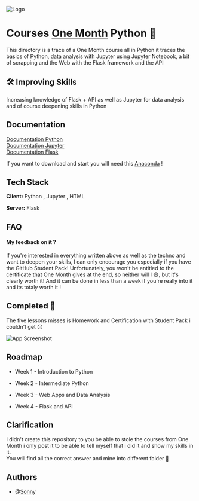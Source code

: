 
![Logo](https://upload.wikimedia.org/wikipedia/commons/9/95/One-Month-Brand_Logo-Grey.png)


# Courses [One Month](https://onemonth.com/) Python 🐍

This directory is a trace of a One Month course all in Python it traces the basics of Python, data analysis with Jupyter using Jupyter Notebook, a bit of scrapping and the Web with the Flask framework and the API


## 🛠 Improving Skills 
Increasing knowledge of Flask + API as well as Jupyter for data analysis and of course deepening skills in Python

## Documentation

[Documentation Python ](https://www.python.org/)\
[Documentation Jupyter](https://jupyter.org)\
[Documentation Flask](https://flask.palletsprojects.com/en/2.3.x/)

If you want to download and start you will need this [Anaconda](https://www.anaconda.com/download) ! 




## Tech Stack

**Client:** Python , Jupyter , HTML

**Server:** Flask 


## FAQ

#### My feedback on it ? 

If you're interested in everything written above as well as the techno and want to deepen your skills, I can only encourage you especially if you have the GitHub Student Pack! Unfortunately, you won't be entitled to the certificate that One Month gives at the end, so neither will I 😄, but it's clearly worth it! And it can be done in less than a week if you're really into it and its totaly worth it ! 

## Completed 🚀

The five lessons misses is Homework and Certification with Student Pack i couldn't get 😔

![App Screenshot](https://snipboard.io/OrBU7P.jpg)


## Roadmap

- Week 1 - Introduction to Python

- Week 2 - Intermediate Python

- Week 3 - Web Apps and Data Analysis

- Week 4 - Flask and API


## Clarification 

I didn't create this repository to you be able to stole the courses from One Month i only post it to be able to tell myself that i did it and show my skills in it.\
You will find all the correct answer and mine into different folder 🫶
## Authors

- [@Sonny](https://github.com/NASonny)

